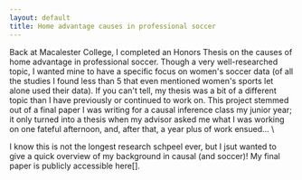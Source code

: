 ```yaml
---
layout: default
title: Home advantage causes in professional soccer
---
```

 
Back at Macalester College, I completed an Honors Thesis on the causes of home advantage in professional soccer. Though a very well-researched topic, I wanted mine to have a specific focus on women's soccer data (of all the studies I found less than 5 that even mentioned women's sports let alone used their data). If you can't tell, my thesis was a bit of a different topic than I have previously or continued to work on. This project stemmed out of a final paper I was writing for a causal inference class my junior year; it only turned into a thesis when my advisor asked me what I was working on one fateful afternoon, and, after that, a year plus of work ensued... \\

I know this is not the longest research schpeel ever, but I jsut wanted to give a quick overview of my background in causal (and soccer)! My final paper is publicly accessible here[]. 

